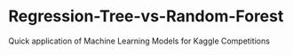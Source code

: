 # Regression-Tree-vs-Random-Forest
Quick application of Machine Learning Models for Kaggle Competitions
